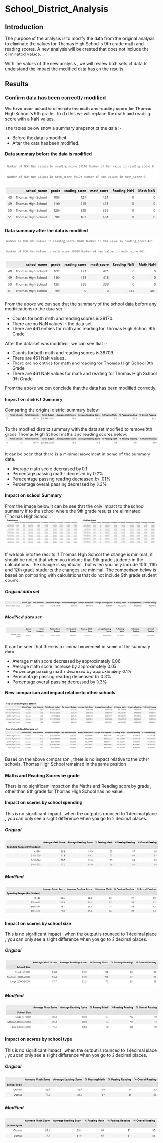 # School_District_Analysis

## Introduction

The purpose of the analysis is to modify the data from the original analysis to eliminate the values for Thomas High School's 9th grade math and reading scores. A new analysis will be created that does not include the eliminated values. 

With the values of the new analysis , we will review both sets of data to understand the impact the modified data has on the results.

## Results

### Confirm data has been correctly modified

We have been asked to eliminate the math and reading score for Thomas High School's 9th grade. To do this we will replace the math and reading score with a NaN values. 

The tables below show a summary snapshot of the data :- 
- Before the data is modified 
- After the data has been modified.

#### Data summary before the data is modified
![Summary count before change](/Resources/Summary_before.png)

![THS Summary before change](/Resources/Summary_before_THS.png)

#### Data summary after the data is modified
![Summary count after change](/Resources/Summary_after.png)

![THS Summary after change](/Resources/Summary_after_THS.png)

From the above we can see that the summary of the school data before any modifications to the data set :- 
- Counts for both math and reading scores is 39170.
- There are no NaN values in the data set.
- There are 461 entries for math and reading for Thomas High School 9th Grade

After the data set was modified , we can see that :-

- Counts for both math and reading scores is 38709.
- There are 461 NaN values .
- There are no entries for math and reading for Thomas High School 9th Grade
- There are 461 NaN values for math and reading for Thomas High School 9th Grade

From the above we can conclude that the data has been modified correctly.

#### Impact on district Summary

Comparing the original district summary below
![District sumamry original](/Resources/District_summary_original.png)

To the modfied district summary with the data set modified to remove 9th grade Thomas High School maths and reading scores below.
![District sumamry original](/Resources/District_summary_modified.png)

It can be seen that there is a minimal movement in some of the summary data.
- Average math score decreased by 0.1
- Percentage passing maths decresed by 0.2%
- Perecentage passing reading decreased by .01%
- Percentage overall passing decreased by 0.3%

#### Impact on school Summary

From the image below it can be see that the only impact to the school summary if to the school where the 9th grade results are eliminated (Thomas High School).
![School summary comparison](/Resources/School_summary_comparison.png)

If we look into the results if Thomas High School the change is minimal , it should be noted that when you include that 9th grade students in the calculations , the change is significant , but when you only include 10th ,11th and 12th grade students the changes are minimal. The comparison below is based on comparing with calculations that do not include 9th grade student counts.

##### Original data set
![School summary THS orginal](/Resources/School_summary_THS_orginal.png)

##### Modified data set
![School summary THS modified](/Resources/School_summary_THS_modified.png)

It can be seen that there is a minimal movement in some of the summary data.
- Average math score decreased by approximately 0.06
- Average math score increase by approximately 0.05
- Percentage passing maths decresed by approximately 0.1%
- Perecentage passing reading decreased by 0.3%
- Percentage overall passing decreased by 0.3%

#### New comparison and impact relative to other schools

![Top 5 Comparison](/Resources/Top_5_comparison.PNG)

Based on the above comparison , there is no impact relative to the other schools. Thomas High School remained in the same position

#### Maths and Reading Scores by grade

There is no significant impact on the Maths and Reading score by grade , other than 9th grade for Thomas HIgh School has no value.

#### Impact on scores by school spending

This is no significant impact , when the output is rounded to 1 decimal place , you can only see a slight difference when you go to 2 decimal places.

##### Original
![Spending_original](/Resources/Spending_original.png)

##### Modified
![Spending_modified](/Resources/Spending_modified.png)
#### Impact on scores by school size

This is no significant impact , when the output is rounded to 1 decimal place , you can only see a slight difference when you go to 2 decimal places.

##### Original
![Size_original](/Resources/Size_original.png)

##### Modified
![Size_modified](/Resources/Size_modified.png)

#### Impact on scores by school type

This is no significant impact , when the output is rounded to 1 decimal place , you can only see a slight difference when you go to 2 decimal places.

##### Original
![Type_original](/Resources/Type_original.png)

##### Modified
![Type_modified](/Resources/Type_modified.png)
